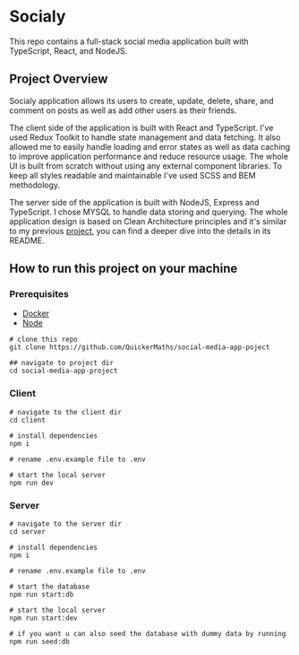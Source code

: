 # Socialy

This repo contains a full-stack social media application built with TypeScript, React, and NodeJS.

## Project Overview

Socialy application allows its users to create, update, delete, share, and comment on posts as well as add other users as their friends.

The client side of the application is built with React and TypeScript. I've used Redux Toolkit to handle state management and data fetching.
It also allowed me to easily handle loading and error states as well as data caching to improve application performance and reduce resource usage.
The whole UI is built from scratch without using any external component libraries. To keep all styles readable and maintainable I've used SCSS and BEM methodology.

The server side of the application is built with NodeJS, Express and TypeScript. I chose MYSQL to handle data storing and querying. 
The whole application design is based on Clean Architecture principles and it's similar to my previous [project](https://github.com/QuickerMaths/nodejs-clean-architecture), 
you can find a deeper dive into the details in its README. 

## How to run this project on your machine

### Prerequisites
* [Docker](https://www.docker.com/get-started/#h_installation)
* [Node](https://nodejs.org/en/download/current)

```
# clone this repo 
git clone https://github.com/QuickerMaths/social-media-app-poject

## navigate to project dir
cd social-media-app-project
```

### Client

```
# navigate to the client dir
cd client

# install dependencies 
npm i

# rename .env.example file to .env

# start the local server 
npm run dev
```

### Server

```
# navigate to the server dir
cd server

# install dependencies 
npm i

# rename .env.example file to .env

# start the database
npm run start:db

# start the local server
npm run start:dev

# if you want u can also seed the database with dummy data by running
npm run seed:db
```

